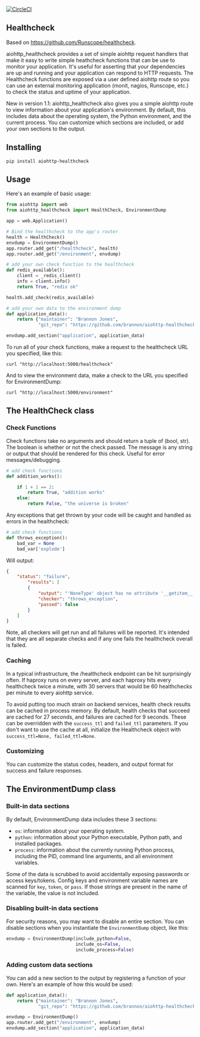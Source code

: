 [![CircleCI](https://circleci.com/gh/brannon/aiohttp-healthcheck.svg?style=shield)](https://circleci.com/gh/brannon/aiohttp-healthcheck)

Healthcheck
-----------

Based on https://github.com/Runscope/healthcheck.

aiohttp_healthcheck provides a set of simple aiohttp request handlers that make
it easy to write simple heathcheck functions that can be use to monitor your
application. It's useful for asserting that your dependencies are up and running
and your application can respond to HTTP requests. The Healthcheck functions are
exposed via a user defined aiohttp route so you can use an external monitoring
application (monit, nagios, Runscope, etc.) to check the status and uptime of
your application.

New in version 1.1: aiohttp_healthcheck also gives you a simple aiohttp route to
view information about your application's environment. By default, this includes
data about the operating system, the Python environment, and the current
process. You can customize which sections are included, or add your own sections
to the output.

## Installing

```
pip install aiohttp-healthcheck

```

## Usage

Here's an example of basic usage:

```python
from aiohttp import web
from aiohttp_healthcheck import HealthCheck, EnvironmentDump

app = web.Application()

# Bind the healthcheck to the app's router
health = HealthCheck()
envdump = EnvironmentDump()
app.router.add_get("/healthcheck", health)
app.router.add_get("/environment", envdump)

# add your own check function to the healthcheck
def redis_available():
    client = _redis_client()
    info = client.info()
    return True, "redis ok"

health.add_check(redis_available)

# add your own data to the environment dump
def application_data():
	return {"maintainer": "Brannon Jones",
	        "git_repo": "https://github.com/brannon/aiohttp-healthcheck"}

envdump.add_section("application", application_data)
```

To run all of your check functions, make a request to the healthcheck URL
you specified, like this:

```
curl "http://localhost:5000/healthcheck"
```

And to view the environment data, make a check to the URL you specified for
EnvironmentDump:

```
curl "http://localhost:5000/environment"
```

## The HealthCheck class

### Check Functions

Check functions take no arguments and should return a tuple of (bool, str).
The boolean is whether or not the check passed. The message is any string or
output that should be rendered for this check. Useful for error
messages/debugging.

```python
# add check functions
def addition_works():

	if 1 + 1 == 2:
		return True, "addition works"
	else:
		return False, "the universe is broken"
```

Any exceptions that get thrown by your code will be caught and handled as
errors in the healthcheck:

```python
# add check functions
def throws_exception():
	bad_var = None
	bad_var['explode']

```

Will output:

```json
{
	"status": "failure",
		"results": [
		{
			"output": "'NoneType' object has no attribute '__getitem__'",
			"checker": "throws_exception",
			"passed": false
		}
	]
}
```

Note, all checkers will get run and all failures will be reported. It's
intended that they are all separate checks and if any one fails the
healthcheck overall is failed.

### Caching

In a typical infrastructure, the /healthcheck endpoint can be hit surprisingly
often. If haproxy runs on every server, and each haproxy hits every healthcheck
twice a minute, with 30 servers that would be 60 healthchecks per minute to
every aiohttp service.

To avoid putting too much strain on backend services, health check results can
be cached in process memory. By default, health checks that succeed are cached
for 27 seconds, and failures are cached for 9 seconds. These can be overridden
with the `success_ttl` and `failed_ttl` parameters. If you don't want to use
the cache at all, initialize the Healthcheck object with `success_ttl=None,
failed_ttl=None`.

### Customizing

You can customize the status codes, headers, and output format for success and
failure responses.

## The EnvironmentDump class

### Built-in data sections

By default, EnvironmentDump data includes these 3 sections:

* `os`: information about your operating system.
* `python`: information about your Python executable, Python path, and
installed packages.
* `process`: information about the currently running Python process, including
the PID, command line arguments, and all environment variables.

Some of the data is scrubbed to avoid accidentally exposing passwords or access
keys/tokens. Config keys and environment variable names are scanned for `key`,
`token`, or `pass`. If those strings are present in the name of the variable,
the value is not included.

### Disabling built-in data sections

For security reasons, you may want to disable an entire section. You can
disable sections when you instantiate the `EnvironmentDump` object, like this:

```python
envdump = EnvironmentDump(include_python=False,
                          include_os=False,
                          include_process=False)
```

### Adding custom data sections

You can add a new section to the output by registering a function of your own.
Here's an example of how this would be used:

```python
def application_data():
	return {"maintainer": "Brannon Jones",
	        "git_repo": "https://github.com/brannon/aiohttp-healthcheck"}

envdump = EnvironmentDump()
app.router.add_get("/environment", envdump)
envdump.add_section("application", application_data)
```
